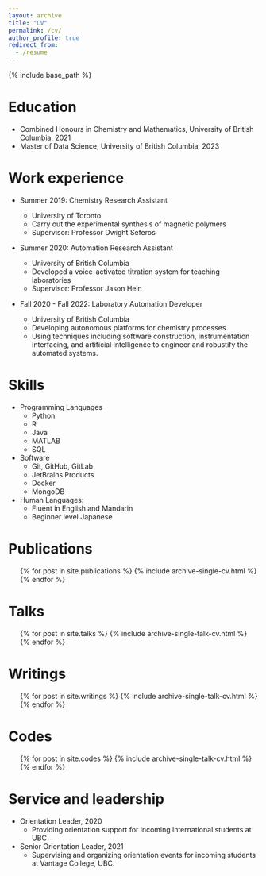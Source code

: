 ```yaml
---
layout: archive
title: "CV"
permalink: /cv/
author_profile: true
redirect_from:
  - /resume
---
```


{% include base_path %}

Education
======

* Combined Honours in Chemistry and Mathematics, University of British Columbia, 2021
* Master of Data Science, University of British Columbia, 2023

Work experience
======

* Summer 2019: Chemistry Research Assistant
  * University of Toronto
  * Carry out the experimental synthesis of magnetic polymers
  * Supervisor: Professor Dwight Seferos

* Summer 2020: Automation Research Assistant
  * University of British Columbia
  * Developed a voice-activated titration system for teaching laboratories
  * Supervisor: Professor Jason Hein

* Fall 2020 - Fall 2022: Laboratory Automation Developer
  * University of British Columbia
  * Developing autonomous platforms for chemistry processes.
  * Using techniques including software construction, instrumentation interfacing, and artificial intelligence to engineer and robustify the automated systems.
  
Skills
======

* Programming Languages
  * Python
  * R
  * Java
  * MATLAB
  * SQL
* Software
  * Git, GitHub, GitLab
  * JetBrains Products
  * Docker
  * MongoDB
* Human Languages:
  * Fluent in English and Mandarin
  * Beginner level Japanese

Publications
======

  <ul>{% for post in site.publications %}
    {% include archive-single-cv.html %}
  {% endfor %}</ul>
  
Talks
======

  <ul>{% for post in site.talks %}
    {% include archive-single-talk-cv.html %}
  {% endfor %}</ul>

Writings
======

  <ul>{% for post in site.writings %}
    {% include archive-single-talk-cv.html %}
  {% endfor %}</ul>

Codes
======

  <ul>{% for post in site.codes %}
    {% include archive-single-talk-cv.html %}
  {% endfor %}</ul>
  
Service and leadership
======

* Orientation Leader, 2020
  * Providing orientation support for incoming international students at UBC
* Senior Orientation Leader, 2021
  * Supervising and organizing orientation events for incoming students at Vantage College, UBC.
